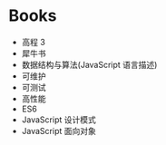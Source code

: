# Books

- 高程 3
- 犀牛书
- 数据结构与算法(JavaScript 语言描述)
- 可维护
- 可测试
- 高性能
- ES6
- JavaScript 设计模式
- JavaScript 面向对象
